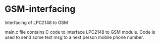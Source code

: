 # GSM-interfacing
Interfacing of LPC2148 to GSM


main.c file contains C code to interface LPC2148 to GSM module. Code is used to send some text msg to a next person mobile phone number.

